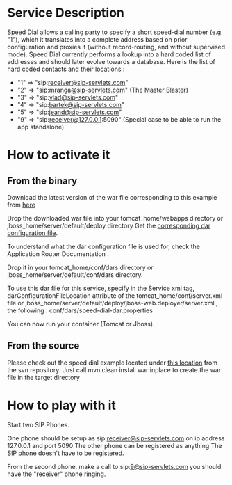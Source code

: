 # Service Description #

Speed Dial allows a calling party to specify a short speed-dial number (e.g. "1"), which it translates into a complete address based on prior configuration and proxies it (without record-routing, and without supervised mode).
Speed Dial currently performs a lookup into a hard coded list of addresses and should later evolve towards a database.
Here is the list of hard coded contacts and their locations :

  * "1" => "sip:receiver@sip-servlets.com"
  * "2" => "sip:mranga@sip-servlets.com" (The Master Blaster)
  * "3" => "sip:vlad@sip-servlets.com"
  * "4" => "sip:bartek@sip-servlets.com"
  * "5" => "sip:jeand@sip-servlets.com"
  * "9" => "sip:receiver@127.0.0.1:5090" (Special case to be able to run the app standalone)

# How to activate it #

## From the binary ##

Download the latest version of the war file corresponding to this example from [here](https://oss.sonatype.org/content/groups/public/org/mobicents/servlet/sip/examples/speed-dial/)

Drop the downloaded war file into your tomcat\_home/webapps directory or jboss\_home/server/default/deploy directory
Get the [corresponding dar configuration file](http://sipservlets.googlecode.com/git/sip-servlets-examples/speed-dial/speed-dial-dar.properties).

To understand what the dar configuration file is used for, check the Application Router Documentation .

Drop it in your tomcat\_home/conf/dars directory or jboss\_home/server/default/conf/dars directory.

To use this dar file for this service, specify in the Service xml tag, darConfigurationFileLocation attribute of the tomcat\_home/conf/server.xml file or jboss\_home/server/default/deploy/jboss-web.deployer/server.xml , the following :
conf/dars/speed-dial-dar.properties

You can now run your container (Tomcat or Jboss).

## From the source ##

Please check out the speed dial example located under [this location](http://code.google.com/p/sipservlets/source/browse/#git%2Fsip-servlets-examples%2Fspeed-dial)
from the svn repository. Just call mvn clean install war:inplace to create the war file in the target directory

# How to play with it #

Start two SIP Phones.

One phone should be setup as sip:receiver@sip-servlets.com on ip address 127.0.0.1 and port 5090 The other phone can be registered as anything
The SIP phone doesn't have to be registered.

From the second phone, make a call to sip:9@sip-servlets.com you should have the "receiver" phone ringing.
